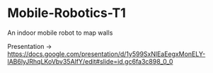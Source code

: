 # Mobile-Robotics-T1
An indoor mobile robot to map walls


Presentation -> https://docs.google.com/presentation/d/1y599SxNlEaEegxMonELY-lAB6lyJRhqLKoVbv35AlfY/edit#slide=id.gc6fa3c898_0_0
